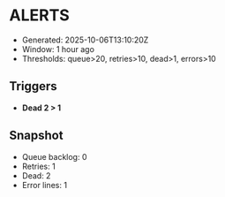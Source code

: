 # ALERTS

- Generated: 2025-10-06T13:10:20Z
- Window: 1 hour ago
- Thresholds: queue>20, retries>10, dead>1, errors>10

## Triggers
- **Dead 2 > 1**

## Snapshot
- Queue backlog: 0
- Retries: 1
- Dead: 2
- Error lines: 1
